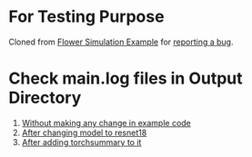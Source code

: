 # For Testing Purpose

Cloned from [Flower Simulation Example](https://github.com/adap/flower/tree/main/examples/flower-simulation-step-by-step-pytorch/Part-II) for [reporting a bug](https://github.com/adap/flower/issues/3237).

# Check main.log files in Output Directory
1. [Without making any change in example code](outputs/2024-04-08/22-19-49)
2. [After changing model to resnet18](outputs/2024-04-08/22-23-07)
3. [After adding torchsummary to it](outputs/2024-04-08/22-24-15)


